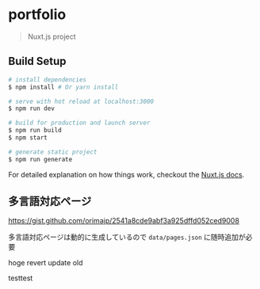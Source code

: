 # portfolio

> Nuxt.js project

## Build Setup

``` bash
# install dependencies
$ npm install # Or yarn install

# serve with hot reload at localhost:3000
$ npm run dev

# build for production and launch server
$ npm run build
$ npm start

# generate static project
$ npm run generate
```

For detailed explanation on how things work, checkout the [Nuxt.js docs](https://github.com/nuxt/nuxt.js).


## 多言語対応ページ

https://gist.github.com/orimajp/2541a8cde9abf3a925dffd052ced9008

多言語対応ページは動的に生成しているので `data/pages.json` に随時追加が必要


hoge
revert update old

testtest
